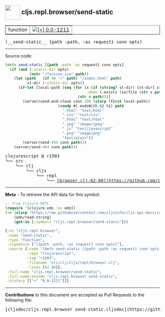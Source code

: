 ## <img width="48px" valign="middle" src="http://i.imgur.com/Hi20huC.png"> cljs.repl.browser/send-static

 <table border="1">
<tr>

<td>function</td>
<td><a href="https://github.com/cljsinfo/cljs-api-docs/tree/0.0-1211"><img valign="middle" alt="[+] 0.0-1211" src="https://img.shields.io/badge/+-0.0--1211-lightgrey.svg"></a> </td>
</tr>
</table>

 <samp>
(__send-static__ {path :path, :as request} conn opts)<br>
</samp>

---





Source code:

```clj
(defn send-static [{path :path :as request} conn opts]
  (if (and (:static-dir opts)
           (not= "/favicon.ico" path))
    (let [path   (if (= "/" path) "/index.html" path)
          st-dir (:static-dir opts)]
      (if-let [local-path (seq (for [x (if (string? st-dir) [st-dir] st-dir)
                                     :when (.exists (io/file (str x path)))]
                                 (str x path)))]
        (server/send-and-close conn 200 (slurp (first local-path))
                        (condp #(.endsWith %2 %1) path
                          ".html" "text/html"
                          ".css" "text/css"
                          ".html" "text/html"
                          ".jpg" "image/jpeg"
                          ".js" "text/javascript"
                          ".png" "image/png"
                          "text/plain"))
        (server/send-404 conn path)))
    (server/send-404 conn path)))
```

 <pre>
clojurescript @ r1503
└── src
    └── clj
        └── cljs
            └── repl
                └── <ins>[browser.clj:62-80](https://github.com/clojure/clojurescript/blob/r1503/src/clj/cljs/repl/browser.clj#L62-L80)</ins>
</pre>


---

__Meta__ - To retrieve the API data for this symbol:

```clj
;; from Clojure REPL
(require '[clojure.edn :as edn])
(-> (slurp "https://raw.githubusercontent.com/cljsinfo/cljs-api-docs/catalog/cljs-api.edn")
    (edn/read-string)
    (get-in [:symbols "cljs.repl.browser/send-static"]))
```

```clj
{:ns "cljs.repl.browser",
 :name "send-static",
 :type "function",
 :signature ["[{path :path, :as request} conn opts]"],
 :source {:code "(defn send-static [{path :path :as request} conn opts]\n  (if (and (:static-dir opts)\n           (not= \"/favicon.ico\" path))\n    (let [path   (if (= \"/\" path) \"/index.html\" path)\n          st-dir (:static-dir opts)]\n      (if-let [local-path (seq (for [x (if (string? st-dir) [st-dir] st-dir)\n                                     :when (.exists (io/file (str x path)))]\n                                 (str x path)))]\n        (server/send-and-close conn 200 (slurp (first local-path))\n                        (condp #(.endsWith %2 %1) path\n                          \".html\" \"text/html\"\n                          \".css\" \"text/css\"\n                          \".html\" \"text/html\"\n                          \".jpg\" \"image/jpeg\"\n                          \".js\" \"text/javascript\"\n                          \".png\" \"image/png\"\n                          \"text/plain\"))\n        (server/send-404 conn path)))\n    (server/send-404 conn path)))",
          :repo "clojurescript",
          :tag "r1503",
          :filename "src/clj/cljs/repl/browser.clj",
          :lines [62 80]},
 :full-name "cljs.repl.browser/send-static",
 :full-name-encode "cljs.repl.browser_send-static",
 :history [["+" "0.0-1211"]]}

```

---

__Contributions__ to this document are accepted as Pull Requests to the following file:

 <pre>
[cljsdoc/cljs.repl.browser_send-static.cljsdoc](https://github.com/cljsinfo/cljs-api-docs/blob/master/cljsdoc/cljs.repl.browser_send-static.cljsdoc)
</pre>

